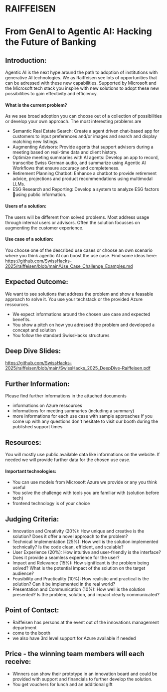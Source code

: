 # RAIFFEISEN
# From GenAI to Agentic AI: Hacking the Future of Banking

## Introduction:
Agentic AI is the next hype around the path to adoption of institutions with generative AI technologies. We as Raiffeisen see lots of opportunities that can be adressed with these new capabilities. Supported by Microsoft and the Microsoft tech stack you inspire with new solutions to adopt these new possibilities to gain effectivity and efficiency.

#### What is the current problem?
As we see broad adoption you can choose out of a collection of possibilities or develop your own approach. The most interesting problems are
* Semantic Real Estate Search: Create a agent driven chat-based app for customers to input preferences and/or images and search and display matching new listings.
* Augmenting Advisors: Provide agents that support advisors during a meeting based on real-time data and client history.
* Optimize meeting summaries  with AI agents: Develop an app to record, transcribe Swiss German audio, and summarize using Agentic AI Workflows that ensure accuracy and completeness.
* Retirement Planning Chatbot: Enhance a chatbot to provide retirement advice, projections and product recommendations using multimodal LLMs.
* ESG Research and Reporting: Develop a system to analyze ESG factors using public information.

#### Users of a solution: 
The users will be different from solved problems. Most address usage through internal users or advisors. Often the solution focusses on augmenting the customer experience.

#### Use case of a solution: 
You choose one of the described use cases or choose an own scenario where you think agentic AI can boost the use case.
Find some ideas here: https://github.com/SwissHacks-2025/raiffeisen/blob/main/Use_Case_Challenge_Examples.md 

## Expected Outcome:
We want to see solutions that address the problem and show a feasable approach to solve it. You use your techstack or the provided Azure ressources. 
* We expect informations around the chosen use case and expected benefits.
* You show a pitch on how you adressed the problem and developed a concept and solution
* You follow the standard SwissHacks structures

## Deep Dive Slides:
https://github.com/SwissHacks-2025/raiffeisen/blob/main/SwissHacks_2025_DeepDive-Raiffeisen.pdf

## Further Information:
Please find further informations in the attached documents
- informations on Azure ressources
- informations for meeting summaries (including a summary)
- more informations for each use case with sample approaches
If you come up with any questions don't hesitate to visit our booth during the published support times

## Resources:
You will mostly use public available data like informations on the website. If needed we will provide further data for the chosen use case.

#### Important technologies: 
* You can use models from Microsoft Azure we provide or any you think useful 
* You solve the challenge with tools you are familiar with (solution before tech)
* frontend technology is of your choice 

## Judging Criteria:
* Innovation and Creativity (20%): How unique and creative is the solution? Does it offer a novel approach to the problem?
* Technical Implementation (25%): How well is the solution implemented technically? Is the code clean, efficient, and scalable?
* User Experience (20%): How intuitive and user-friendly is the interface? Does it provide a seamless experience for the user?
* Impact and Relevance (15%): How significant is the problem being solved? What is the potential impact of the solution on the target audience?
* Feasibility and Practicality (10%): How realistic and practical is the solution? Can it be implemented in the real world?
* Presentation and Communication (10%): How well is the solution presented? Is the problem, solution, and impact clearly communicated?


## Point of Contact:
* Raiffeisen has persons at the event out of the innovations management department
* come to the booth
* we also have 3rd level support for Azure available if needed

## Price - the winning team members will each receive:
* Winners can show their prototype in an innovation board and could be provided with support and financials to further develop the solution.
* You get vouchers for lunch and an additional gift

